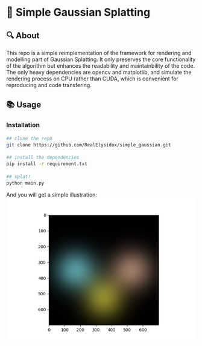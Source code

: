 # 🌟 Simple Gaussian Splatting

## 🔍 About

This repo is a simple reimplementation of the framework for rendering and modelling part of Gaussian Splatting. It only preserves the core functionality of the algorithm but enhances the readability and maintainbility of the code. The only heavy dependencies are opencv and matplotlib, and simulate the rendering process on CPU rather than CUDA, which is convenient for reproducing and code transfering. 

## 📚 Usage

### Installation

```bash
## clone the repo
git clone https://github.com/RealElysidox/simple_gaussian.git

## install the dependencies
pip install -r requirement.txt

## splat!
python main.py
```

And you will get a simple illustration:
<img src="asset\3dgs.png">